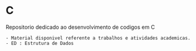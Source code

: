 # C
Repositorio dedicado ao desenvolvimento de codigos em C

	- Material disponivel referente a trabalhos e atividades academicas.
	- ED : Estrutura de Dados